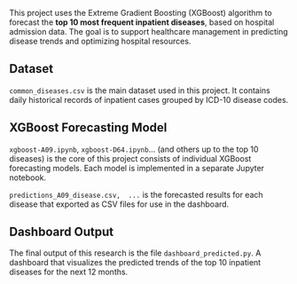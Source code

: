 This project uses the Extreme Gradient Boosting (XGBoost) algorithm to forecast the **top 10 most frequent inpatient diseases**, based on hospital admission data. The goal is to support healthcare management in predicting disease trends and optimizing hospital resources.

## Dataset
 `common_diseases.csv` is the main dataset used in this project. It contains daily historical records of inpatient cases grouped by ICD-10 disease codes.

 ## XGBoost Forecasting Model
 `xgboost-A09.ipynb`, `xgboost-D64.ipynb`... (and others up to the top 10 diseases) is the core of this project consists of individual XGBoost forecasting models. Each model is implemented in a separate Jupyter notebook.

 `predictions_A09_disease.csv,  ...` is the forecasted results for each disease that exported as CSV files for use in the dashboard.
 
 ## Dashboard Output
The final output of this research is the file  `dashboard_predicted.py`. A dashboard that visualizes the predicted trends of the top 10 inpatient diseases for the next 12 months.

